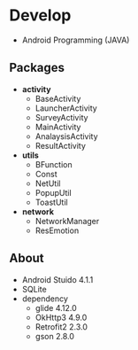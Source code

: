 # Develop
- Android Programming (JAVA)

## Packages
- **activity**
  - BaseActivity
  - LauncherActivity
  - SurveyActivity
  - MainActivity
  - AnalaysisActivity
  - ResultActivity
- **utils**
  - BFunction
  - Const
  - NetUtil
  - PopupUtil
  - ToastUtil
- **network**
  - NetworkManager
  - ResEmotion

## About
- Android Stuido 4.1.1
- SQLite
- dependency
  - glide 4.12.0
  - OkHttp3 4.9.0
  - Retrofit2 2.3.0
  - gson 2.8.0
